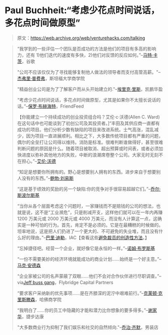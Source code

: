 # Paul Buchheit:“考虑少花点时间说话，多花点时间做原型”

> 原文：<https://web.archive.org/web/venturehacks.com/talking>

> “我学到的一些评估一个团队是否成功的方法是他们的项目有多高的影响力，还有 1)他们迭代的速度有多快，2)他们对反馈的反应如何。”–[马特·卡茨](https://web.archive.org/web/20230203111247/http://www.mattcutts.com/blog/google-knol/)，谷歌 [](https://web.archive.org/web/20230203111247/http://www.mattcutts.com/blog/google-knol/) 
> 
> "公司不应该仅仅为了寻找能够复制他人做法的领导者而支付高管高薪。"–[杰弗里·普费弗](https://web.archive.org/web/20230203111247/http://www.amazon.com/gp/product/0875848419?ie=UTF8&tag=httpventureco-20&linkCode=as2&camp=1789&creative=390957&creativeASIN=0875848419)，斯坦福大学商学院 [](https://web.archive.org/web/20230203111247/http://www.amazon.com/gp/product/0875848419?ie=UTF8&tag=httpventureco-20&linkCode=as2&camp=1789&creative=390957&creativeASIN=0875848419) 
> 
> "精益创业公司是为了了解客户而从头开始建立的."–[埃里克·里斯](https://web.archive.org/web/20230203111247/http://mashable.com/2009/01/02/how-to-raise-money/)，凯鹏华盈 [](https://web.archive.org/web/20230203111247/http://mashable.com/2009/01/02/how-to-raise-money/) 
> 
> “考虑少花点时间说话，多花点时间做原型，尤其是如果你不太擅长说话的话。”–[保罗·布赫海特](https://web.archive.org/web/20230203111247/http://paulbuchheit.blogspot.com/2009/01/communicating-with-code.html)，FriendFeed [](https://web.archive.org/web/20230203111247/http://paulbuchheit.blogspot.com/2009/01/communicating-with-code.html) 
> 
> 【你能建立一个持续成功的创业投资组合吗？艾伦·c·沃德(Allen C. Ward)在这句话中也可能谈到了初创公司及其投资者。]“丰田及其供应商一直都有成功的项目。他们分析少数有缺陷的项目来改进系统。士气高涨，混乱减少，因为项目一直进展顺利。相比之下，大多数传统项目都有严重的问题，偶尔的全垒打让公司得以维持。消防是标准。很难判断谁做得好，甚至很难判断问题的原因是什么。随着项目被取消、超出预算或时间表，或者必须加快进度以弥补其他地方的失败，中断的浪潮席卷整个公司。大家无时无刻不在担心。”–[艾伦·沃德](https://web.archive.org/web/20230203111247/http://www.amazon.com/gp/product/1934109134?ie=UTF8&tag=httpventureco-20&linkCode=as2&camp=1789&creative=390957&creativeASIN=1934109134)
> 
> “知足是想要你所拥有的。野心是想要别人拥有的东西。进步来自于想要别人没有的东西。”–[鲍勃·刘易斯](https://web.archive.org/web/20230203111247/http://www.weblog.keepthejointrunning.com/wordpress/?p=17)
> 
> “这是基于绩效的奖励的另一个缺陷:你的竞争对手很容易超越它们。”–[乔尔·斯波尔斯基](https://web.archive.org/web/20230203111247/http://www.inc.com/magazine/20090101/how-hard-could-it-be-thanks-or-no-thanks_Printer_Friendly.html?partner=fogcreek)
> 
> “当你从各个层面考虑这个问题时，一家赚钱而不是赔钱的公司的想法，也就是说，这不是“工业濒危”，只是削减开支，这样他们就可以在一年内再赚 1200 万美元或 2000 万美元或 4000 万美元，而没有人计算这一点，这确实是一种可怕的行为。首先，肯定不是必须的。它是在最糟糕的时候做的。坦率地说，这是把人们扔进了一个更大的、不可避免的失业堆，而且没有什么好的理由。”–[巴里·迪勒](https://web.archive.org/web/20230203111247/http://blogs.reuters.com/summits/2008/12/04/diller-to-profitable-companies-lay-off-the-layoffs/)，IAC【查看这些[避免裁员的创造性方法](https://web.archive.org/web/20230203111247/http://www.skmurphy.com/blog/2009/01/27/fewer-of-you-will-be-listening-to-someone-else/)。】[](https://web.archive.org/web/20230203111247/http://blogs.reuters.com/summits/2008/12/04/diller-to-profitable-companies-lay-off-the-layoffs/)
> 
> “忘掉捷径吧。经营一个企业，就好像它是永恒的一样。”–[诺姆·布罗斯基](https://web.archive.org/web/20230203111247/http://www.inc.com/magazine/20081001/street-smarts-secrets-of-a-110-million-man_Printer_Friendly.html)
> 
> “一份不需要美妙的经济环境就能成功的商业计划……始终是一个好主意。”–[马克·安德森](https://web.archive.org/web/20230203111247/http://video.google.com/videoplay?docid=-672785046739379641&hl=en#5m13s)
> 
> “企业家被公司的名声蒙蔽了双眼……他们不会对合作伙伴进行尽职调查。”–via[Jeff buss gang](https://web.archive.org/web/20230203111247/http://bostonvcblog.typepad.com/vc/2009/01/why-do-asshole-vcs-survive.html)，Flybridge Capital Partners [](https://web.archive.org/web/20230203111247/http://bostonvcblog.typepad.com/vc/2009/01/why-do-asshole-vcs-survive.html) 
> 
> “要求客户采纳新的优先事项……是在齐膝深的泥泞中艰难前行。”–[克莱顿·克里斯滕森](https://web.archive.org/web/20230203111247/http://hbswk.hbs.edu/item/3374.html)，哈佛商学院 [](https://web.archive.org/web/20230203111247/http://hbswk.hbs.edu/item/3374.html) 
> 
> “我明白了……你的员工中隐藏的才能和潜力比你想象的要多得多。”–[谢家华](https://web.archive.org/web/20230203111247/http://www.evolvingexcellence.com/blog/2009/01/hsieh-on-people.html)，捷步达康 [](https://web.archive.org/web/20230203111247/http://www.evolvingexcellence.com/blog/2009/01/hsieh-on-people.html) 
> 
> "大多数商业行为抑制了我们娱乐和社交的自然倾向."–[乔治·齐默](https://web.archive.org/web/20230203111247/http://www.amazon.com/gp/product/0875848982?ie=UTF8&tag=httpventureco-20&linkCode=as2&camp=1789&creative=390957&creativeASIN=0875848982)，男装店